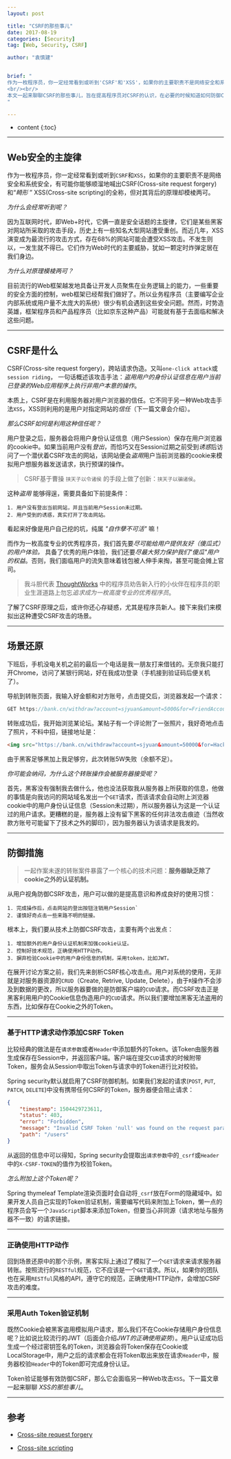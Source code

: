 ```yaml
---
layout: post

title: "CSRF的那些事儿"
date: 2017-08-19
categories: [Security]
tag: [Web, Security, CSRF]

author: "袁慎建"


brief: "
作为一枚程序员，你一定经常看到或听到'CSRF'和'XSS'，如果你的主要职责不是网络安全和系统安全，有可能你能够顺溜地喊出CSRF(Cross-site request forgery)和“畸形” XSS(Cross-site scripting)的全称，但对其背后的原理却模棱两可。
<br/><br/>
本文一起来聊聊CSRF的那些事儿，旨在提高程序员对CSRF的认识，在必要的时候知道如何防御CSRF。
"

---
```


* content
{:toc}

---

## Web安全的主旋律
作为一枚程序员，你一定经常看到或听到`CSRF`和`XSS`，如果你的主要职责不是网络安全和系统安全，有可能你能够顺溜地喊出CSRF(Cross-site request forgery)和“*畸形* ” XSS(Cross-site scripting)的全称，但对其背后的原理却模棱两可。

*为什么会经常听到呢？*

因为互联网时代，即Web+时代，它俩一直是安全话题的主旋律，它们是某些黑客对网站所采取的攻击手段，历史上有一些知名大型网站遭受重创。而近几年，XSS演变成为最流行的攻击方式，存在68%的网站可能会遭受XSS攻击。不发生则以，一发生就不得已。它们作为Web时代的主要威胁，犹如一颗定时炸弹定居在我们身边。

*为什么对原理模棱两可？*

目前流行的Web框架越发地具备让开发人员聚焦在业务逻辑上的能力，一些重要的安全方面的控制，web框架已经帮我们做好了。所以业务程序员（主要编写企业内部系统或用户量不太庞大的系统）很少有机会遇到这些安全问题。然而，时势造英雄，框架程序员和产品程序员（比如京东这种产品）可能就有基于去面临和解决这些问题。

---

## CSRF是什么
CSRF(Cross-site request forgery)，跨站请求伪造。又叫`one-click attack`或`session riding`， 一句话概述该攻击手法：*盗用用户的身份认证信息在用户当前已登录的Web应用程序上执行非用户本意的操作*。

本质上，CSRF是在利用服务器对用户浏览器的信任。它不同于另一种Web攻击手法`XSS`，XSS则利用的是用户对指定网站的*信任*（下一篇文章会介绍）。

*那么CSRF如何是利用这种信任呢？*

用户登录之后，服务器会将用户身份认证信息（用户Session）保存在用户浏览器的cookie中。如果当前用户没有*登出*，而恰巧又在Session过期之前受到*诱惑*后访问了一个潜伏着CSRF攻击的网站，该网站便会*盗用*用户当前浏览器的cookie来模拟用户想服务器发送请求，执行预谋的操作。

> CSRF基于曹操 `挟天子以令诸侯` 的手段上做了创新：`挟天子以骗诸侯`。

这种*盗用* 能够得逞，需要具备如下前提条件：

```
1. 用户没有登出当前网站，并且当前用户Session未过期。
2. 用户受到的诱惑，真实打开了攻击网站。
```

看起来好像是用户自己挖的坑，纯属 *"自作孽不可活"* 嘛！

而作为一枚高度专业的优秀程序员，我们首先要*尽可能给用户提供友好（傻瓜式）的用户体验。* 具备了优秀的用户体验，我们还要*尽最大努力保护我们"傻瓜"用户的权益*。否则，我们面临用户的流失意味着钱包被人伸手来掏，甚至可能会摊上官司。

>我斗胆代表 [ThoughtWorks](https://www.thoughtworks.com/) 中的程序员劝告新入行的小伙伴在程序员的职业生涯道路上勿忘*追求成为一枚高度专业的优秀程序员*。

了解了CSRF原理之后，或许你还心存疑惑，尤其是程序员新人。接下来我们来模拟出这种遭受CSRF攻击的场景。

---

## 场景还原
下班后，手机没电关机之前的最后一个电话是我一朋友打来借钱的。无奈我只能打开Chrome，访问了某银行网站，好在我成功登录（手机接到验证码后便关机了）。

导航到转账页面，我输入好金额和对方账号，点击提交后，浏览器发起一个请求：

```js
GET https://bank.cn/withdraw?account=sjyuan&amount=5000&for=FriendAccount
```
转账成功后，我开始浏览某论坛。某帖子有一个评论附了一张照片，我好奇地点击了照片，不料中招，链接地址是：

```html
<img src="https://bank.cn/withdraw?account=sjyuan&amount=50000&for=HackerAccount">
```
由于黑客足够黑加上我足够穷，此次转账5W失败（余额不足）。

*你可能会纳闷，为什么这个转账操作会被服务器接受呢？*

首先，黑客没有强制我去做什么，他也没法获取我从服务器上所获取的信息，他做的事情是向我访问的网站域名发出一个`GET`请求，而该请求会自动附上浏览器cookie中的用户身份认证信息（Session未过期），所以服务器认为这是一个认证过的用户请求。更糟糕的是，服务器上没有留下黑客的任何非法攻击痕迹（当然收款方账号可能留下了技术之外的脚印），因为服务器认为该请求是我发的。

---

## 防御措施
> 一起作案未遂的转账案件暴露了一个核心的技术问题：**服务器缺乏除了cookie之外的认证机制。**

从用户视角防御CSRF攻击，用户可以做的是提高意识和养成良好的使用习惯：

```
1. 完成操作后，点击网站的登出按钮注销用户Session`
2. 谨慎好奇点击一些来路不明的链接。
```

根本上，我们要从技术上防御CSRF攻击，主要有两个出发点：

```
1. 增加额外的用户身份认证机制来加强cookie认证。
2. 控制好技术规范，正确使用HTTP动作。
3. 摒弃检验Cookie中的用户身份信息的机制，采用token，比如JWT。
```

在展开讨论方案之前，我们先来剖析CSRF核心攻击点。用户对系统的使用，无非就是对服务器资源的`CRUD`（Create, Retrive, Update, Delete），由于`R`操作不会涉及到数据的更改，所以服务器要做的是防御客户端的`CUD`请求。而CSRF攻击正是黑客利用用户的Cookie信息伪造用户的`CUD`请求。所以我们要增加黑客无法盗用的东西，比如保存在Cookie之外的Token。

---

### 基于HTTP请求动作添加CSRF Token
比较经典的做法是在`请求参数`或者`Header`中添加额外的Token。该Token由服务器生成保存在Session中，并返回客户端。客户端在提交`CUD`请求的时候附带Token，服务会从Session中取出Token与请求中的Token进行比对校验。

Spring security默认就启用了CSRF防御机制。如果我们发起的请求(`POST`, `PUT`, `PATCH`, `DELETE`)中没有携带任何CSRF的Token，服务器便会阻止请求：

```json
{
    "timestamp": 1504429723611,
    "status": 403,
    "error": "Forbidden",
    "message": "Invalid CSRF Token 'null' was found on the request parameter '_csrf' or header 'X-CSRF-TOKEN'.",
    "path": "/users"
}
```
从返回的信息中可以得知，Spring security会提取出`请求参数`中的`_csrf`或`Header`中的`X-CSRF-TOKEN`的值作为校验Token。

*怎么附加上这个Token呢？*

Spring thymeleaf Template渲染页面时会自动将`_csrf`放在Form的隐藏域中。如果开发人员自己实现的Token验证机制，需要编写代码来附加上Token，懒一点的程序员会写一个`JavaScript`脚本来添加Token，但要当心非同源（请求地址与服务器不一致）的请求链接。

---

### 正确使用HTTP动作

回到场景还原中的那个示例，黑客实际上通过了模拟了一个`GET`请求来请求服务器转账。按照流行的`RESTful`规范，它不应该是一个`GET`请求。所以，如果你的团队也在采用`RESTful`风格的API，遵守它的规范，正确使用HTTP动作，会增加CSRF攻击的难度。

---

### 采用Auth Token验证机制

既然Cookie会被黑客盗用模拟用户请求，那么我们不在Cookie存储用户身份信息呢？比如说比较流行的JWT（后面会介绍*JWT的正确使用姿势*）。用户认证成功后生成一个经过密钥签名的Token，浏览器会将Token保存在Cookie或LocalStorage中，用户之后的请求都会在将Token取出来放在请求`Header`中，服务器校验`Header`中的Token即可完成身份认证。

Token验证能够有效防御CSRF，那么它会面临另一种Web攻击`XSS`。下一篇文章一起来聊聊 *XSS的那些事儿*。

---

## 参考

- [Cross-site request forgery](https://en.wikipedia.org/wiki/Cross-site_request_forgery)

- [Cross-site scripting](https://en.wikipedia.org/wiki/Cross-site_scripting)






